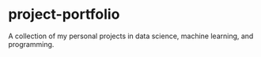 # project-portfolio
A collection of my personal projects in data science, machine learning, and programming.
